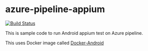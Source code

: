 # azure-pipeline-appium

[![Build Status](https://dev.azure.com/moriatsushi/azure-pipeline-appium/_apis/build/status/azure-pipeline-appium-CI?branchName=master)](https://dev.azure.com/moriatsushi/azure-pipeline-appium/_build/latest?definitionId=1&branchName=master)

This is sample code to run Android appium test on Azure pipeline.

This uses Docker image called [Docker-Android](https://github.com/butomo1989/docker-android)
